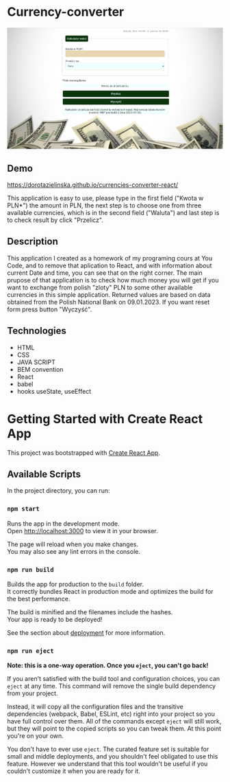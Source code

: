 # Currency-converter
![currency-converter-react](public/updatecurrencyconverter.png)
## Demo
https://dorotazielinska.github.io/currencies-converter-react/

This application is easy to use, please type in the first field ("Kwota w PLN*") the amount in PLN, the next step is to choose one from three available currencies, which is in the second field ("Waluta") and last step is to check result by click "Przelicz".
## Description
This application I created as a homework of my programing cours at You Code, and to remove that aplication to React, and with information about current Date and time, you can see that on the right corner.
The main prupose of that application is to check how much money you will get if you want to exchange from polish "zloty" PLN to some other available
currencies in this simple application.
Returned values are based on data obtained from the Polish National Bank on 09.01.2023. If you want reset form press button "Wyczyść".
## Technologies
- HTML
- CSS
- JAVA SCRIPT
- BEM convention
- React
- babel
- hooks useState, useEffect
# Getting Started with Create React App

This project was bootstrapped with [Create React App](https://github.com/facebook/create-react-app).

## Available Scripts

In the project directory, you can run:

### `npm start`

Runs the app in the development mode.\
Open [http://localhost:3000](http://localhost:3000) to view it in your browser.

The page will reload when you make changes.\
You may also see any lint errors in the console.
### `npm run build`

Builds the app for production to the `build` folder.\
It correctly bundles React in production mode and optimizes the build for the best performance.

The build is minified and the filenames include the hashes.\
Your app is ready to be deployed!

See the section about [deployment](https://facebook.github.io/create-react-app/docs/deployment) for more information.

### `npm run eject`

**Note: this is a one-way operation. Once you `eject`, you can't go back!**

If you aren't satisfied with the build tool and configuration choices, you can `eject` at any time. This command will remove the single build dependency from your project.

Instead, it will copy all the configuration files and the transitive dependencies (webpack, Babel, ESLint, etc) right into your project so you have full control over them. All of the commands except `eject` will still work, but they will point to the copied scripts so you can tweak them. At this point you're on your own.

You don't have to ever use `eject`. The curated feature set is suitable for small and middle deployments, and you shouldn't feel obligated to use this feature. However we understand that this tool wouldn't be useful if you couldn't customize it when you are ready for it.

